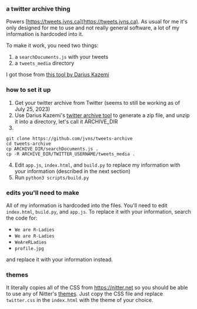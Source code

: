 ### a twitter archive thing

Powers [https://tweets.jvns.ca](https://tweets.jvns.ca). As usual for me it's
only designed for me to use and not really general software, a lot of my
information is hardcoded into it.

To make it work, you need two things:

1. a `searchDocuments.js` with your tweets
1. a `tweets_media` directory

I got those from [this tool by Darius Kazemi](https://tinysubversions.com/twitter-archive/make-your-own/)

### how to set it up

1. Get your twitter archive from Twitter (seems to still be working as of July 25, 2023)
2. Use Darius Kazemi's [twitter archive tool](https://tinysubversions.com/twitter-archive/make-your-own/) to generate a zip file, and unzip it into a directory, let's call it ARCHIVE_DIR
3. 
  ```
  git clone https://github.com/jvns/tweets-archive
  cd tweets-archive
  cp ARCHIVE_DIR/searchDocuments.js .
  cp -R ARCHIVE_DIR/TWITTER_USERNAME/tweets_media .
  ```
4. Edit `app.js`, `index.html`, and `build.py` to replace my information with your information (described in the next section)
5. Run `python3 scripts/build.py`

### edits you'll need to make

All of my information is hardcoded into the files. You'll need to edit `index.html`, `build.py`, and `app.js`. To replace it with your information, search the code for:

* `We are R-Ladies`
* `We are R-Ladies`
* `WeAreRLadies`
* `profile.jpg`

and replace it with your information instead.

### themes

It literally copies all of the CSS from https://nitter.net so you should be able to
use any of Nitter's [themes](https://github.com/zedeus/nitter/tree/master/public/css/themes). Just
copy the CSS file and replace `twitter.css` in the `index.html` with the theme
of your choice.
